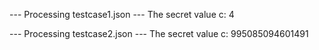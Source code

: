 --- Processing testcase1.json ---
The secret value c: 4

--- Processing testcase2.json ---
The secret value c: 995085094601491
